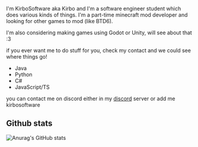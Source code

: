 I'm KirboSoftware aka Kirbo and I'm a software engineer student which does various kinds of things. 
I'm a part-time minecraft mod developer and looking for other games to mod (like BTD6). 

I'm also considering making games using Godot or Unity, will see about that :3 

if you ever want me to do stuff for you, check my contact and we could see where things go!
<br />

- Java
- Python
- C#
- JavaScript/TS

you can contact me on discord either in my [discord](https://discord.gg/E4NypRM8NG) server or add me kirbosoftware

## Github stats

![Anurag's GitHub stats](https://github-readme-stats.vercel.app/api?username=JoostMSoftware&show_icons=true&theme=tokyonight)
